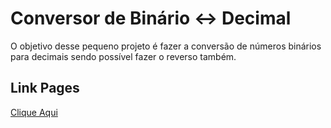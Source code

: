 # Conversor de Binário <-> Decimal

O objetivo desse pequeno projeto é fazer a conversão de números binários para decimais sendo possível fazer o reverso também.

## Link Pages
<a href="https://a-marvulle.github.io/conversor/">Clique Aqui</a>
